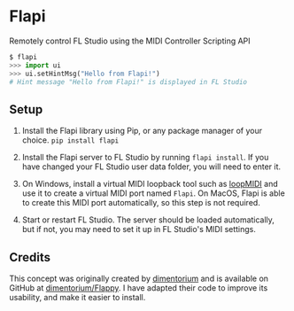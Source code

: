 # Flapi

Remotely control FL Studio using the MIDI Controller Scripting API

```py
$ flapi
>>> import ui
>>> ui.setHintMsg("Hello from Flapi!")
# Hint message "Hello from Flapi!" is displayed in FL Studio
```

## Setup

1. Install the Flapi library using Pip, or any package manager of your choice.
   `pip install flapi`

2. Install the Flapi server to FL Studio by running `flapi install`. If you
   have changed your FL Studio user data folder, you will need to enter it.

3. On Windows, install a virtual MIDI loopback tool such as
   [loopMIDI](https://www.tobias-erichsen.de/software/loopmidi.html) and use it
   to create a virtual MIDI port named `Flapi`. On MacOS, Flapi is able to
   create this MIDI port automatically, so this step is not required.

4. Start or restart FL Studio. The server should be loaded automatically, but
   if not, you may need to set it up in FL Studio's MIDI settings.

## Credits

This concept was originally created by
[dimentorium](https://github.com/dimentorium) and is available on GitHub at
[dimentorium/Flappy](https://github.com/dimentorium/Flappy). I have adapted
their code to improve its usability, and make it easier to install.
